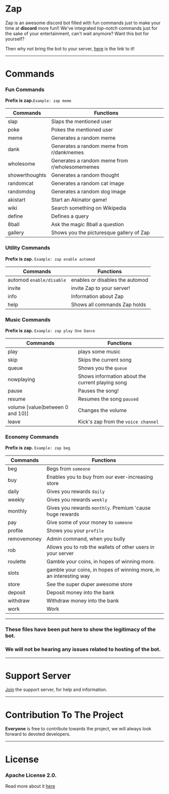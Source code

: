

# Zap




Zap is an awesome discord bot filled with fun commands just to make your time at **discord** more fun!!
We've integrated *top-notch* commands just for the sake of your entertainment, can't wait anymore? Want this bot for yourself?

Then why not bring the bot to your server, [here](https://discord.com/api/oauth2/authorize?client_id=790482144665403422&permissions=1580592496&scope=bot) is the link to it!

---------------------------
# Commands

### Fun Commands

**Prefix is zap.**```Example: zap meme```

| Commands      | Functions     |
| ------------- | ------------- |
| slap          | Slaps the mentioned user|
| poke          | Pokes the mentioned user|
| meme          | Generates a random meme |
| dank          | Generates a random meme from r/dankmemes |
| wholesome     | Generates a random meme from r/wholesomememes|
| showerthoughts| Generates a random thought |
| randomcat     | Generates a random cat image|
 | randomdog    | Generates a random dog image  |
 | akistart     | Start an Akinator game!      |
| wiki        | Search something on Wikipedia |
|define      | Defines a query |
| 8ball     | Ask the magic 8ball a question |
| gallery   | Shows you the picturesque gallery of Zap|




### Utility Commands

**Prefix is zap.** ```Example: zap enable automod```

| Commands      | Functions     |
| ------------- | ------------- |
| automod `enable/disable` | enables or disables the automod|
| invite                  |  invite Zap to your server! |
| info                   | Information about Zap  |
| help                   | Shows all commands Zap holds |


### Music Commands

**Prefix is zap.** ```Example: zap play One Dance```

| Commands      | Functions     |
| ------------- | ------------- |
| play | plays some music|
| skip | Skips the current song |
| queue | Shows you the `queue`|
| nowplaying | Shows information about the current playing song |
| pause  | Pauses the song! |
| resume | Resumes the song `paused` |
| volume [value(between 0 and 10)] | Changes the volume |
| leave  | Kick's zap from the `voice channel` |


### Economy Commands

**Prefix is zap.** ```Example: zap beg ```


| Commands      | Functions     |
| ------------- | ------------- |
| beg  | Begs from `someone`|
| buy | Enables you to buy from our ever-increasing store|
| daily | Gives you rewards `daily` |
| weekly | Gives you rewards `weekly` |
| monthly | Gives you rewards `monthly`. Premium 'cause huge rewards|
|pay | Give some of your money to `someone` |
| profile | Shows you your `profile` |
| removemoney | Admin command, when you bully |
| rob   | Allows you to rob the wallets of other users in your server| 
| roulette |  Gamble your coins, in hopes of winning more.|
| slots| gamble your coins, in hopes of winning more, in an interesting way |
| store | See the super duper awesome store |
| deposit | Deposit money into the bank |
|withdraw | Withdraw money into the bank|
|work     | Work |

----------------------
### **These files have been put here to show the legitimacy of the bot.**
### **We will not be hearing any issues related to hosting of the bot.**

----------------------
# Support Server

[Join](https://discord.gg/7jgMAd2qpf) the support server, for help and information.


----------------------
# Contribution To The Project

**Everyone** is free to contribute towards the project, we will always look forward to devoted developers. 

----------------------
# License 

### Apache License 2.0. 

Read more about it [here](https://www.apache.org/licenses/LICENSE-2.0.txt)
